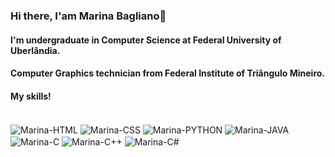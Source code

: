 ### Hi there, I'am Marina Bagliano👋
#### I'm undergraduate in Computer Science at Federal University of Uberlândia.
#### Computer Graphics technician from Federal Institute of Triângulo Mineiro.

#### My skills!

<div style="display: inline_block"><br>
  <img align="center" alt="Marina-HTML" src="https://img.shields.io/badge/HTML-239120?style=for-the-badge&logo=html5&logoColor=white"> 
  <img align="center" alt="Marina-CSS" src="https://img.shields.io/badge/CSS-239120?&style=for-the-badge&logo=css3&logoColor=whitet"> 
  <img align="center" alt="Marina-PYTHON"  src="https://img.shields.io/badge/Python-14354C?style=for-the-badge&logo=python&logoColor=white">  
  <img align="center" alt="Marina-JAVA"  src="https://img.shields.io/badge/Java-ED8B00?style=for-the-badge&logo=java&logoColor=whit">
  <img align="center" alt="Marina-C" src="https://img.shields.io/badge/C-00599C?style=for-the-badge&logo=c&logoColor=white"> 
  <img align="center" alt="Marina-C++" src="https://img.shields.io/badge/C%2B%2B-00599C?style=for-the-badge&logo=c%2B%2B&logoColor=white">
   <img align="center" alt="Marina-C#"  src="https://img.shields.io/badge/C%23-239120?style=for-the-badge&logo=c-sharp&logoColor=white">  
</div>

